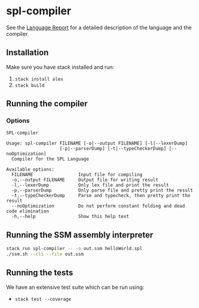 # spl-compiler

See the [Language Report](https://github.com/ovanr/spl-compiler/raw/main/language_report.pdf) for a detailed description of the language and the compiler.

## Installation

Make sure you have stack installed and run:

1. `stack install alex`
2. `stack build`

## Running the compiler

### Options
```
SPL-compiler

Usage: spl-compiler FILENAME [-o|--output FILENAME] [-l|--lexerDump]
                    [-p|--parserDump] [-t|--typeCheckerDump] [--noOptimization]
  Compiler for the SPL Language

Available options:
  FILENAME                 Input file for compiling
  -o,--output FILENAME     Output file for writing result
  -l,--lexerDump           Only lex file and print the result
  -p,--parserDump          Only parse file and pretty print the result
  -t,--typeCheckerDump     Parse and typecheck, then pretty print the result
  --noOptimization         Do not perform constant folding and dead code elimination
  -h,--help                Show this help text
```

## Running the SSM assembly interpreter 

```bash
stack run spl-compiler -- -o out.ssm helloWorld.spl
./ssm.sh --cli --file out.ssm
```

## Running the tests

We have an extensive test suite which can be run using:
- `stack test --coverage`
